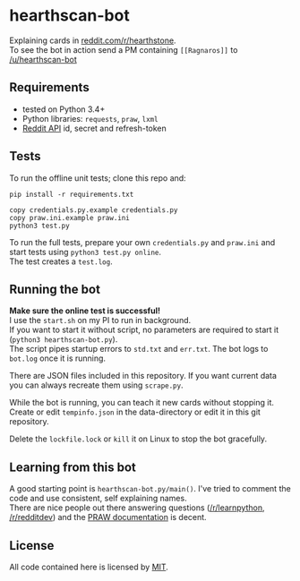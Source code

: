 # hearthscan-bot
Explaining cards in [reddit.com/r/hearthstone](https://www.reddit.com/r/hearthstone/).  
To see the bot in action send a PM containing `[[Ragnaros]]` to [/u/hearthscan-bot](https://www.reddit.com/message/compose/?to=hearthscan-bot)

## Requirements
- tested on Python 3.4+
- Python libraries: `requests`, `praw`, `lxml`
- [Reddit API](https://www.reddit.com/prefs/apps/) id, secret and refresh-token

## Tests
To run the offline unit tests; clone this repo and:
```
pip install -r requirements.txt

copy credentials.py.example credentials.py
copy praw.ini.example praw.ini
python3 test.py
```
To run the full tests, prepare your own `credentials.py` and `praw.ini` and start tests using `python3 test.py online`.  
The test creates a `test.log`.

## Running the bot
**Make sure the online test is successful!**  
I use the `start.sh` on my PI to run in background.  
If you want to start it without script, no parameters are required to start it (`python3 hearthscan-bot.py`).  
The script pipes startup errors to `std.txt` and `err.txt`. The bot logs to `bot.log` once it is running.

There are JSON files included in this repository. If you want current data you can always recreate them using `scrape.py`.  

While the bot is running, you can teach it new cards without stopping it. Create or edit `tempinfo.json` in the data-directory or edit it in this git repository.

Delete the `lockfile.lock` or `kill` it on Linux to stop the bot gracefully.

## Learning from this bot
A good starting point is `hearthscan-bot.py/main()`. I've tried to comment the code and use consistent, self explaining names.  
There are nice people out there answering questions ([/r/learnpython](https://www.reddit.com/r/learnpython), [/r/redditdev](https://www.reddit.com/r/redditdev)) and the [PRAW documentation](http://praw.readthedocs.io/en/latest/getting_started/quick_start.html) is decent.

## License
All code contained here is licensed by [MIT](https://github.com/d-schmidt/hearthscan-bot/blob/master/LICENSE).
